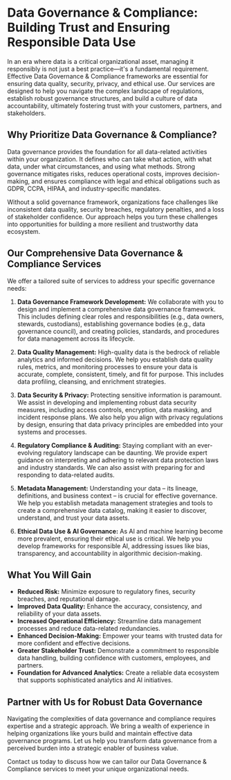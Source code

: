 # Data Governance & Compliance: Building Trust and Ensuring Responsible Data Use

In an era where data is a critical organizational asset, managing it responsibly is not just a best practice—it's a fundamental requirement. Effective Data Governance & Compliance frameworks are essential for ensuring data quality, security, privacy, and ethical use. Our services are designed to help you navigate the complex landscape of regulations, establish robust governance structures, and build a culture of data accountability, ultimately fostering trust with your customers, partners, and stakeholders.

## Why Prioritize Data Governance & Compliance?

Data governance provides the foundation for all data-related activities within your organization. It defines who can take what action, with what data, under what circumstances, and using what methods. Strong governance mitigates risks, reduces operational costs, improves decision-making, and ensures compliance with legal and ethical obligations such as GDPR, CCPA, HIPAA, and industry-specific mandates.

Without a solid governance framework, organizations face challenges like inconsistent data quality, security breaches, regulatory penalties, and a loss of stakeholder confidence. Our approach helps you turn these challenges into opportunities for building a more resilient and trustworthy data ecosystem.

## Our Comprehensive Data Governance & Compliance Services

We offer a tailored suite of services to address your specific governance needs:

1.  **Data Governance Framework Development:** We collaborate with you to design and implement a comprehensive data governance framework. This includes defining clear roles and responsibilities (e.g., data owners, stewards, custodians), establishing governance bodies (e.g., data governance council), and creating policies, standards, and procedures for data management across its lifecycle.

2.  **Data Quality Management:** High-quality data is the bedrock of reliable analytics and informed decisions. We help you establish data quality rules, metrics, and monitoring processes to ensure your data is accurate, complete, consistent, timely, and fit for purpose. This includes data profiling, cleansing, and enrichment strategies.

3.  **Data Security & Privacy:** Protecting sensitive information is paramount. We assist in developing and implementing robust data security measures, including access controls, encryption, data masking, and incident response plans. We also help you align with privacy regulations by design, ensuring that data privacy principles are embedded into your systems and processes.

4.  **Regulatory Compliance & Auditing:** Staying compliant with an ever-evolving regulatory landscape can be daunting. We provide expert guidance on interpreting and adhering to relevant data protection laws and industry standards. We can also assist with preparing for and responding to data-related audits.

5.  **Metadata Management:** Understanding your data – its lineage, definitions, and business context – is crucial for effective governance. We help you establish metadata management strategies and tools to create a comprehensive data catalog, making it easier to discover, understand, and trust your data assets.

6.  **Ethical Data Use & AI Governance:** As AI and machine learning become more prevalent, ensuring their ethical use is critical. We help you develop frameworks for responsible AI, addressing issues like bias, transparency, and accountability in algorithmic decision-making.

## What You Will Gain

*   **Reduced Risk:** Minimize exposure to regulatory fines, security breaches, and reputational damage.
*   **Improved Data Quality:** Enhance the accuracy, consistency, and reliability of your data assets.
*   **Increased Operational Efficiency:** Streamline data management processes and reduce data-related redundancies.
*   **Enhanced Decision-Making:** Empower your teams with trusted data for more confident and effective decisions.
*   **Greater Stakeholder Trust:** Demonstrate a commitment to responsible data handling, building confidence with customers, employees, and partners.
*   **Foundation for Advanced Analytics:** Create a reliable data ecosystem that supports sophisticated analytics and AI initiatives.

## Partner with Us for Robust Data Governance

Navigating the complexities of data governance and compliance requires expertise and a strategic approach. We bring a wealth of experience in helping organizations like yours build and maintain effective data governance programs. Let us help you transform data governance from a perceived burden into a strategic enabler of business value.

Contact us today to discuss how we can tailor our Data Governance & Compliance services to meet your unique organizational needs.

